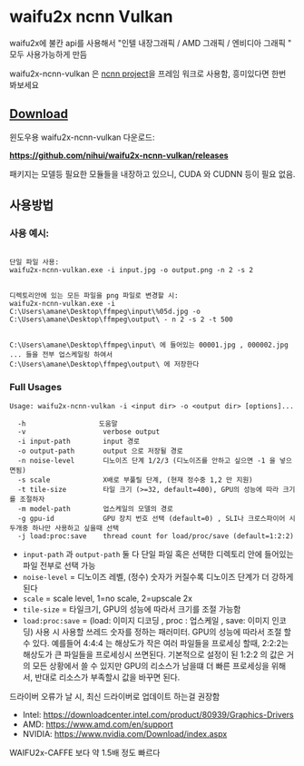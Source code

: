 # waifu2x ncnn Vulkan

waifu2x에 불칸 api를 사용해서 "인텔 내장그래픽 / AMD 그래픽 / 엔비디아 그래픽 " 모두 사용가능하게 만듬

waifu2x-ncnn-vulkan 은 [ncnn project](https://github.com/Tencent/ncnn)을 프레임 워크로 사용함, 흥미있다면 한번 봐보세요

## [Download](https://github.com/nihui/waifu2x-ncnn-vulkan/releases)

윈도우용 waifu2x-ncnn-vulkan 다운로드:

**https://github.com/nihui/waifu2x-ncnn-vulkan/releases**

패키지는 모델등 필요한 모듈들을 내장하고 있으니, CUDA 와 CUDNN 등이 필요 없음.


## 사용방법

### 사용 예시:

```shell

단일 파일 사용:
waifu2x-ncnn-vulkan.exe -i input.jpg -o output.png -n 2 -s 2


디렉토리안에 있는 모든 파일을 png 파일로 변경할 시:
waifu2x-ncnn-vulkan.exe -i C:\Users\amane\Desktop\ffmpeg\input\%05d.jpg -o C:\Users\amane\Desktop\ffmpeg\output\ - n 2 -s 2 -t 500


C:\Users\amane\Desktop\ffmpeg\input\ 에 들어있는 00001.jpg , 000002.jpg ... 들을 전부 업스케일링 하여서
C:\Users\amane\Desktop\ffmpeg\output\ 에 저장한다
```

### Full Usages

```console
Usage: waifu2x-ncnn-vulkan -i <input dir> -o <output dir> [options]...

  -h                  도움말
  -v                   verbose output
  -i input-path        input 경로
  -o output-path       output 으로 저장될 경로
  -n noise-level       디노이즈 단계 1/2/3 (디노이즈를 안하고 싶으면 -1 을 넣으면됨) 
  -s scale             X배로 부풀릴 단계, (현재 정수중 1,2 만 지원)
  -t tile-size         타일 크기 (>=32, default=400), GPU의 성능에 따라 크기를 조절하자
  -m model-path        업스케일의 모델의 경로
  -g gpu-id            GPU 장치 번호 선택 (default=0) , SLI나 크로스파이어 시 두개중 하나만 사용하고 싶을때 선택
  -j load:proc:save    thread count for load/proc/save (default=1:2:2)
```

- `input-path` 과 `output-path` 둘 다 단일 파일 혹은 선택한 디렉토리 안에 들어있는 파일 전부로 선택 가능
- `noise-level` = 디노이즈 레벨, (정수) 숫자가 커질수록 디노이즈 단계가 더 강하게 된다
- `scale` = scale level, 1=no scale, 2=upscale 2x
- `tile-size` = 타일크기, GPU의 성능에 따라서 크기를 조절 가능함
- `load:proc:save` = (load: 이미지 디코딩 , proc : 업스케일 , save: 이미지 인코딩) 사용 시 사용할 쓰레드 숫자를 정하는 패러미터. GPU의 성능에 따라서 조절 할 수 있다. 예를들어 4:4:4 는 해상도가 작은 여러 파일들을 프로세싱 할때, 2:2:2는 해상도가 큰 파일들을 프로세싱시 쓰면된다. 기본적으로 설정이 된 1:2:2 의 값은 거의 모든 상황에서 쓸 수 있지만 GPU의 리소스가 남을떄 더 빠른 프로세싱을 위해서, 반대로 리소스가 부족할시 값을 바꾸면 된다.

드라이버 오류가 날 시, 최신 드라이버로 업데이트 하는걸 권장함

- Intel: https://downloadcenter.intel.com/product/80939/Graphics-Drivers
- AMD: https://www.amd.com/en/support
- NVIDIA: https://www.nvidia.com/Download/index.aspx

WAIFU2x-CAFFE 보다 약 1.5배 정도 빠르다
